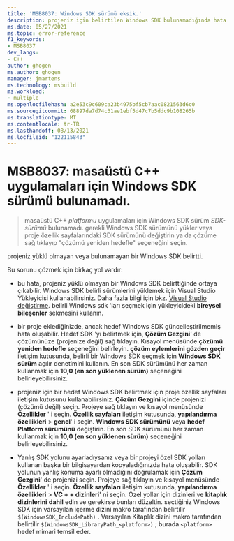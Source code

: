 ```yaml
---
title: 'MSB8037: Windows SDK sürümü eksik.'
description: projeniz için belirtilen Windows SDK bulunamadığında hata MSB8037 oluşur.
ms.date: 05/27/2021
ms.topic: error-reference
f1_keywords:
- MSB8037
dev_langs:
- C++
author: ghogen
ms.author: ghogen
manager: jmartens
ms.technology: msbuild
ms.workload:
- multiple
ms.openlocfilehash: a2e53c9c609ca23b4975bf5cb7aac0821563d6c0
ms.sourcegitcommit: 68897da7d74c31ae1ebf5d47c7b5ddc9b108265b
ms.translationtype: MT
ms.contentlocale: tr-TR
ms.lasthandoff: 08/13/2021
ms.locfileid: "122115843"
---
```

# <a name="msb8037-the-windows-sdk-version-for-desktop-c-apps-wasnt-found"></a>MSB8037: masaüstü C++ uygulamaları için Windows SDK sürümü bulunamadı.

> masaüstü C++ *platformu* uygulamaları için Windows SDK sürüm *SDK-sürümü* bulunamadı. gerekli Windows SDK sürümünü yükler veya proje özellik sayfalarındaki SDK sürümünü değiştirin ya da çözüme sağ tıklayıp "çözümü yeniden hedefle" seçeneğini seçin.

projeniz yüklü olmayan veya bulunamayan bir Windows SDK belirtti.

Bu sorunu çözmek için birkaç yol vardır:

- bu hata, projeniz yüklü olmayan bir Windows SDK belirttiğinde ortaya çıkabilir. Windows SDK belirli sürümlerini yüklemek için Visual Studio Yükleyicisi kullanabilirsiniz. Daha fazla bilgi için bkz. [Visual Studio değiştirme](../../install/modify-visual-studio.md). belirli Windows sdk 'ları seçmek için yükleyicideki **bireysel bileşenler** sekmesini kullanın.

- bir proje eklediğinizde, ancak hedef Windows SDK güncelleştirilmemiş hata oluşabilir. Hedef SDK 'yı belirtmek için, **Çözüm Gezgini**' de çözümünüze (projenize değil) sağ tıklayın. Kısayol menüsünde **çözümü yeniden hedefle** seçeneğini belirleyin. **çözüm eylemlerini gözden geçir** iletişim kutusunda, belirli bir Windows SDK seçmek için **Windows SDK sürüm** açılır denetimini kullanın. En son SDK sürümünü her zaman kullanmak için **10,0 (en son yüklenen sürüm)** seçeneğini belirleyebilirsiniz.

- projeniz için bir hedef Windows SDK belirtmek için proje özellik sayfaları iletişim kutusunu kullanabilirsiniz. **Çözüm Gezgini** içinde projenizi (çözümü değil) seçin. Projeye sağ tıklayın ve kısayol menüsünde **Özellikler** ' i seçin. **Özellik sayfaları** iletişim kutusunda, **yapılandırma özellikleri**  >  **genel**' i seçin. **Windows SDK sürümünü** veya **hedef Platform sürümünü** değiştirin. En son SDK sürümünü her zaman kullanmak için **10,0 (en son yüklenen sürüm)** seçeneğini belirleyebilirsiniz.

- Yanlış SDK yolunu ayarladıysanız veya bir projeyi özel SDK yolları kullanan başka bir bilgisayardan kopyaladığınızda hata oluşabilir. SDK yolunun yanlış konuma ayarlı olmadığını doğrulamak için **Çözüm Gezgini**' de projenizi seçin. Projeye sağ tıklayın ve kısayol menüsünde **Özellikler** ' i seçin. **Özellik sayfaları** iletişim kutusunda, **yapılandırma özellikleri**  >  **VC + + dizinleri**' ni seçin. Özel yollar için dizinleri ve **kitaplık dizinlerini** **dahil** edin ve gerekirse bunları düzeltin. seçtiğiniz Windows SDK için varsayılan içerme dizini makro tarafından belirtilir `$(WindowsSDK_IncludePath)` . Varsayılan Kitaplık dizini makro tarafından belirtilir `$(WindowsSDK_LibraryPath_<platform>)` ; burada `<platform>` hedef mimari temsil eder.
